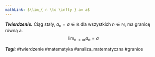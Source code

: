 ```yaml
---
mathLink: $\lim_{ n \to \infty } a= a$
---
```

___Twierdzenie.___ Ciąg stały, $a_{n}=a\in\mathbb{R}$ dla wszystkich $n\in\mathbb{N}$, ma granicę równą a. 
$$
\lim_{ n \to \infty } a_{n} = a
$$

___Tagi:___ #twierdzenie #matematyka #analiza_matematyczna #granice 